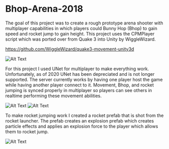 # Bhop-Arena-2018
The goal of this project was to create a rough prototype arena shooter with multiplayer capabilities in which players could Bunny Hop (Bhop)
to gain speed and rocket jump to gain height. This project uses the CPMPlayer script which was ported over from Quake 3 into Unity by
WiggleWizard.

https://github.com/WiggleWizard/quake3-movement-unity3d

![Alt Text](https://media.giphy.com/media/Qa4XgGa8ZHvg69vyX5/giphy.gif)

For this project I used UNet for multiplayer to make everything work. Unfortunately, as of 2020 UNet has been depreciated and is not longer
supported. The server currently works by having one player host the game while having another player connect to it. Movement, Bhop, and
rocket jumping is synced properly in multiplayer so players can see others in realtime performing these movement abilities. 

![Alt Text](https://media.giphy.com/media/TIjmZogOK9FupRDqer/giphy.gif)
![Alt Text](https://media.giphy.com/media/JqzketYjxfjAwvn3D1/giphy.gif)

To make rocket jumping work I created a rocket prefab that is shot from the rocket launcher. The prefab creates an explosion prefab which
creates particle effects and applies an explosion force to the player which allows them to rocket jump.

![Alt Text](https://media.giphy.com/media/Q79P4FkBEoXYQaO2XM/giphy.gif)
